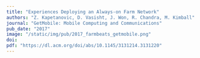 ```yaml
---
title: "Experiences Deploying an Always-on Farm Network"
authors: "Z. Kapetanovic, D. Vasisht, J. Won, R. Chandra, M. Kimball"
journal: "GetMobile: Mobile Computing and Communications"
pub_date: "2017"
image: "/static/img/pub/2017_farmbeats_getmobile.png"
doi: 
pdf: "https://dl.acm.org/doi/abs/10.1145/3131214.3131220"
---
```

